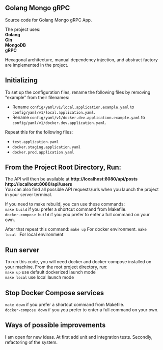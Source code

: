## Golang Mongo gRPC     
Source code for Golang Mongo gRPC App.

The project uses:  
**Golang**  
**Gin**  
**MongoDB**  
**gRPC**

Hexagonal architecture, manual dependency injection, and abstract factory are implemented in the project.

## Initializing

To set up the configuration files, rename the following files by removing "example" from their filenames:

- Rename `config/yaml/v1/local.application.example.yaml` to `config/yaml/v1/local.application.yaml`.
- Rename `config/yaml/v1/docker.dev.application.example.yaml` to `config/yaml/v1/docker.dev.application.yaml`.

Repeat this for the following files:

- `test.application.yaml`
- `docker.staging.application.yaml`
- `docker.prod.application.yaml`

## From the Project Root Directory, Run:     
    
The API will then be available at  **http://localhost:8080/api/posts  http://localhost:8080/api/users**  
You can also find all possible API requests/urls when you launch the project in your server terminal. 

If you need to make rebuild, you can use these commands:  
```make build``` if you prefer a shortcut command from Makefile.   
```docker-compose build``` if you you prefer to enter a full command on your own.
  
After that repeat this command:
```make up``` For docker environment.  ```make local ``` For local environment    

## Run server
To run this code, you will need docker and docker-compose installed on your machine. From the root project directory, run:  
```make up``` use default dockerized launch mode     
```make local``` use local launch mode 

## Stop Docker Compose services 
```make down``` if you prefer a shortcut command from Makefile.  
```docker-compose down``` if you you prefer to enter a full command on your own.
 
## Ways of possible improvements
I am open for new ideas. At first add unit and integration tests. Secondly, refactoring of the system.
